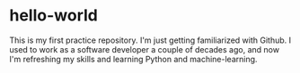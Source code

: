 # hello-world
This is my first practice repository. I'm just getting familiarized with Github.
I used to work as a software developer a couple of decades ago, and now I'm refreshing my skills
and learning Python and machine-learning.
